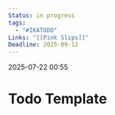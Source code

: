 ```yaml
---
Status: in progress
tags:
  - "#IKATODO"
Links: "[[Pink Slips]]"
Deadline: 2025-09-12
---
```

2025-07-22 00:55
# Todo Template

